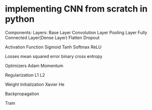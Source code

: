 # implementing CNN from scratch in python


Components:
Layers:
    Base Layer
    Convolution Layer
    Pooling Layer
    Fully Connected Layer(Dense Layer)
    Flatten
    Dropout

Activation Function
    Sigmoid
    Tanh
    Softmax
    ReLU

Losses
    mean squared error
    binary cross entropy

Optimizers
    Adam
    Momentum

Regularization
    L1
    L2

Weight Initialization
    Xavier
    He

Backpropagation

Train
